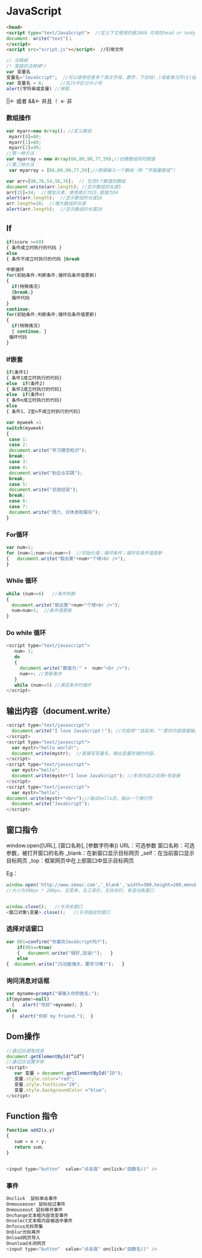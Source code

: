# JavaScript

```html
<head>
<script type="text/JavaScript">  //定义下文使用的是JAVA 可用在head or body
document. write("text")；
</script>
<script src="script.js"></script>  //引用文件

```

```javascript
// 注释掉
/* 里面的注释掉*/
var 变量名 
变量名="JavaScript";  //可以使用任意多个英文字母、数字、下划线(_)或者美元符($)组成
var 变量名 = 6;      //在JS中区分大小写
alert(字符串或变量) //弹窗、
```

||← 或者 
&&← 并且
！ ← 非




### 数组操作

```javascript
var myarr=new Array(); //定义数组
 myarr[0]=80; 
 myarr[1]=60;
 myarr[2]=99;
//第一种方法：
var myarray = new Array(66,80,90,77,59);//创建数组同时赋值
//第二种方法：
 var myarray = [66,80,90,77,59];//直接输入一个数组（称 “字面量数组”）

var arr=[98,76,54,56,76];  // 包含5个数值的数组
document.write(arr.length); //显示数组的长度5
arr[15]=34;  //增加元素，使用索引为15,赋值为34
alert(arr.length);  //显示数组的长度16
arr.length=20;  //增大数组的长度
alert(arr.length);  //显示数组的长度20

```



## If 

```javascript
if(score >=60)
{ 条件成立时执行的代码 }
else
{ 条件不成立时执行的代码 }break

中断循环
for(初始条件;判断条件;循环后条件值更新)
{
  if(特殊情况)
  {break;}
  循环代码
}
continue; 
for(初始条件;判断条件;循环后条件值更新)
{
  if(特殊情况)
  { continue; }
 循环代码
}

```

### If嵌套

```javascript
if(条件1)
{ 条件1成立时执行的代码}
else  if(条件2)
{ 条件2成立时执行的代码}
else  if(条件n)
{ 条件n成立时执行的代码}
else
{ 条件1、2至n不成立时执行的代码}

```

```javascript
var myweek =1
switch(myweek)
{
 case 1:
 case 2:
 document.write("学习理念知识");
 break;
 case 3:
 case 4:
 document.write("到企业实践");
 break;
 case 5:
 document.write("总结经验");
 break;
 case 6:
 case 7:
 document.write("周六、日休息和娱乐");
}

```

### For循环

```javascript
var num=1;
for (num=1;num<=6;num++)  //初始化值；循环条件；循环后条件值更新
{   document.write("取出第"+num+"个球<br />");
}

```

### While 循环

```javascript
while (num<=6)   //条件判断
{
  document.write("取出第"+num+"个球<br />");
  num=num+1;  //条件值更新
}

```

### Do while 循环

```javascript
<script type="text/javascript">
   num= 1;
   do
   {
     document.write("数值为:" +  num+"<br />");
     num++; //更新条件
   }
   while (num<=5) //满足条件时循环
</script>

```

## 输出内容（document.write）

```javascript
<script type="text/javascript">
  document.write("I love JavaScript！"); //内容用""括起来，""里的内容直接输出。
</script>
<script type="text/javascript">
  var mystr="hello world!";
  document.write(mystr);  //直接写变量名，输出变量存储的内容。
</script>
<script type="text/javascript">
  var mystr="hello";
  document.write(mystr+"I love JavaScript"); //多项内容之间用+号连接
</script>
<script type="text/javascript">
  var mystr="hello";
document.write(mystr+"<br>");//输出hello后，输出一个换行符
  document.write("JavaScript");
</script>

```

## 窗口指令

window.open([URL], [窗口名称], [参数字符串])
URL：可选参数
窗口名称：可选参数，被打开窗口的名称
_blank：在新窗口显示目标网页
        _self：在当前窗口显示目标网页
        _top：框架网页中在上部窗口中显示目标网页

Eg：

```javascript
window.open('http://www.imooc.com','_blank','width=300,height=200,menubar=no,toolbar=no, status=no,scrollbars=yes')
//大小为300px * 200px，无菜单，无工具栏，无状态栏，有滚动条窗口


window.close();   //关闭本窗口
<窗口对象\变量>.close();   //关闭指定的窗口

```

### 选择对话窗口

```javascript
var 001=confirm("你喜欢JavaScript吗?");
    if(001==true)
    {   document.write("很好,加油!");   }
    else
{  document.write("JS功能强大，要学习噢!");   }

```

### 询问消息对话框

```javascript
var myname=prompt("请输入你的姓名:");
if(myname!=null)
  {   alert("你好"+myname); }
else
  {  alert("你好 my friend.");  }

```

##  Dom操作

```javascript
//通过ID提取信息
document.getElementById(“id”) 
//通过ID设置字体
<script>
   var 变量 = document.getElementById("ID");
   变量.style.color="red";
   变量.style.fontSize="20";
   变量.style.backgroundColor ="blue";
</script>

```

## Function 指令

```javascript
function add2(x,y)
{
   sum = x + y;
   return sum; 
}


<input type="button"  value="点击我" onclick="函数名()" />
```

### 事件

```javascript
Onclick  鼠标单击事件
Onmouseover 鼠标经过事件
Onmouseout 鼠标移开事件
Onchange文本框内容改变事件
Onselect文本框内容被选中事件
Onfocus光标聚集
Onblur光标离开
Onload网页导入
Onunload关闭网页
<input type="button"  value="点击我" onclick="函数名()" />

```

